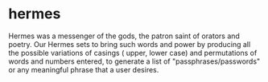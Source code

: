 # hermes
Hermes was a messenger of the gods, the patron saint of orators and poetry. Our Hermes sets to bring such words and power by producing all the possible variations of casings ( upper, lower case) and permutations of words and numbers entered, to generate a list of "passphrases/passwords" or any meaningful phrase that a user desires. 
